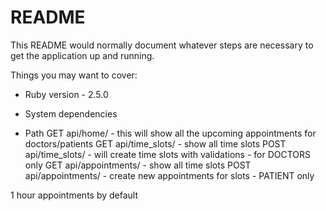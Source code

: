 # README

This README would normally document whatever steps are necessary to get the
application up and running.

Things you may want to cover:

* Ruby version - 2.5.0

* System dependencies

* Path
 GET api/home/ - this will show all the upcoming appointments for doctors/patients
 GET api/time_slots/  - show all time slots
 POST api/time_slots/ - will create time slots with validations - for DOCTORS only
 GET api/appointments/ - show all time slots
 POST api/appointments/ - create new appointments for slots - PATIENT only


 1 hour appointments by default
 